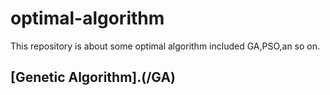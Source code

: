 # optimal-algorithm  
This repository is about some optimal algorithm included GA,PSO,an so on.  
## [Genetic Algorithm].(/GA)
